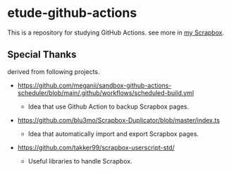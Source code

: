 # etude-github-actions

This is a repository for studying GitHub Actions. see more in [my Scrapbox](https://scrapbox.io/nishio/etude-github-actions).

## Special Thanks

derived from following projects.

- https://github.com/meganii/sandbox-github-actions-scheduler/blob/main/.github/workflows/scheduled-build.yml

    - Idea that use Github Action to backup Scrapbox pages.

- https://github.com/blu3mo/Scrapbox-Duplicator/blob/master/index.ts

    - Idea that automatically import and export Scrapbox pages.

- https://github.com/takker99/scrapbox-userscript-std/

    - Useful libraries to handle Scrapbox.